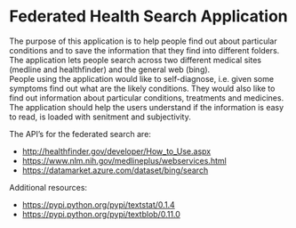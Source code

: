 # Federated Health Search Application

The purpose of this application is to help people find out about particular conditions and to save the information that they find into different folders. 
The application lets people search across two different medical sites (medline and healthfinder) and the general web (bing).  
People using the application would like to self-diagnose, i.e. given some symptoms find out what are the likely conditions. 
They would also like to find out information about particular conditions, treatments and medicines. 
The application should help the users understand if the information is easy to read, is loaded with senitment and subjectivity.


The API’s for the federated search are: 
  - http://healthfinder.gov/developer/How_to_Use.aspx
  - https://www.nlm.nih.gov/medlineplus/webservices.html
  - https://datamarket.azure.com/dataset/bing/search

Additional resources:
  - https://pypi.python.org/pypi/textstat/0.1.4
  - https://pypi.python.org/pypi/textblob/0.11.0
